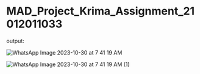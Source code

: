 # MAD_Project_Krima_Assignment_21012011033

output:

![WhatsApp Image 2023-10-30 at 7 41 19 AM](https://github.com/kkjegoda/MAD_Project_Krima_Assignment_21012011033/assets/98658066/bfdd2ddf-f1db-4569-ad88-986cc434a568)



![WhatsApp Image 2023-10-30 at 7 41 19 AM (1)](https://github.com/kkjegoda/MAD_Project_Krima_Assignment_21012011033/assets/98658066/3ec06ddd-a5cd-41c6-a991-cbd3d567f4e5)

